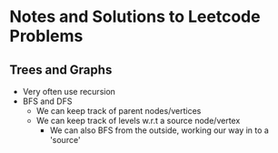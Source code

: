 # Notes and Solutions to Leetcode Problems

## Trees and Graphs
- Very often use recursion
- BFS and DFS
  - We can keep track of parent nodes/vertices
  - We can keep track of levels w.r.t a source node/vertex 
    - We can also BFS from the outside, working our way in to a 'source'
